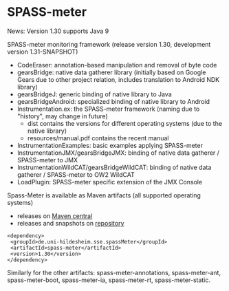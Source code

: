 SPASS-meter
==========

News: Version 1.30 supports Java 9

SPASS-meter monitoring framework (release version 1.30, development version 1.31-SNAPSHOT)

* CodeEraser: annotation-based manipulation and removal of byte code
* gearsBridge: native data gatherer library (initially based on Google Gears due to other project relation, includes translation to Android NDK library)
* gearsBridgeJ: generic binding of native library to Java
* gearsBridgeAndroid: specialized binding of native library to Android
* Instrumentation.ex: the SPASS-meter framework (naming due to "history", may change in future)
  * dist contains the versions for different operating systems (due to the native library)
  * resources/manual.pdf contains the recent manual
* InstrumentationExamples: basic examples applying SPASS-meter
* InstrumentationJMX/gearsBridgeJMX: binding of native data gatherer / SPASS-meter to JMX
* InstrumentationWildCAT/gearsBridgeWildCAT: binding of native data gatherer / SPASS-meter to OW2 WildCAT
* LoadPlugin: SPASS-meter specific extension of the JMX Console

Spass-Meter is available as Maven artifacts (all supported operating systems)
* releases on [Maven central](https://repo1.maven.org/maven2/de/uni-hildesheim/sse/spassMeter/) 
* releases and snapshots on [repository](https://projects.sse.uni-hildesheim.de/qm/maven/)

```
<dependency>
 <groupId>de.uni-hildesheim.sse.spassMeter</groupId>
 <artifactId>spass-meter</artifactId>
 <version>1.30</version>
</dependency>
```
Similarly for the other artifacts: spass-meter-annotations, spass-meter-ant, spass-meter-boot, spass-meter-ia, spass-meter-rt, spass-meter-static.